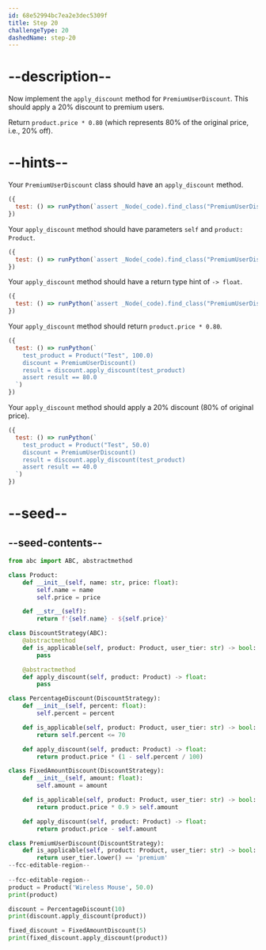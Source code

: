 ```yaml
---
id: 68e52994bc7ea2e3dec5309f
title: Step 20
challengeType: 20
dashedName: step-20
---
```


# --description--

Now implement the `apply_discount` method for `PremiumUserDiscount`. This should apply a 20% discount to premium users.

Return `product.price * 0.80` (which represents 80% of the original price, i.e., 20% off).

# --hints--

Your `PremiumUserDiscount` class should have an `apply_discount` method.

```js
({
  test: () => runPython(`assert _Node(_code).find_class("PremiumUserDiscount").has_function("apply_discount")`)
})
```

Your `apply_discount` method should have parameters `self` and `product: Product`.

```js
({
  test: () => runPython(`assert _Node(_code).find_class("PremiumUserDiscount").find_function("apply_discount").has_args("self, product: Product")`)
})
```

Your `apply_discount` method should have a return type hint of `-> float`.

```js
({
  test: () => runPython(`assert _Node(_code).find_class("PremiumUserDiscount").find_function("apply_discount").has_returns("float")`)
})
```

Your `apply_discount` method should return `product.price * 0.80`.

```js
({
  test: () => runPython(`
    test_product = Product("Test", 100.0)
    discount = PremiumUserDiscount()
    result = discount.apply_discount(test_product)
    assert result == 80.0
  `)
})
```

Your `apply_discount` method should apply a 20% discount (80% of original price).

```js
({
  test: () => runPython(`
    test_product = Product("Test", 50.0)
    discount = PremiumUserDiscount()
    result = discount.apply_discount(test_product)
    assert result == 40.0
  `)
})
```

# --seed--

## --seed-contents--

```py
from abc import ABC, abstractmethod

class Product:
    def __init__(self, name: str, price: float):
        self.name = name
        self.price = price

    def __str__(self):
        return f'{self.name} - ${self.price}'

class DiscountStrategy(ABC):
    @abstractmethod
    def is_applicable(self, product: Product, user_tier: str) -> bool:
        pass

    @abstractmethod
    def apply_discount(self, product: Product) -> float:
        pass

class PercentageDiscount(DiscountStrategy):
    def __init__(self, percent: float):
        self.percent = percent

    def is_applicable(self, product: Product, user_tier: str) -> bool:
        return self.percent <= 70

    def apply_discount(self, product: Product) -> float:
        return product.price * (1 - self.percent / 100)

class FixedAmountDiscount(DiscountStrategy):
    def __init__(self, amount: float):
        self.amount = amount

    def is_applicable(self, product: Product, user_tier: str) -> bool:
        return product.price * 0.9 > self.amount

    def apply_discount(self, product: Product) -> float:
        return product.price - self.amount

class PremiumUserDiscount(DiscountStrategy):
    def is_applicable(self, product: Product, user_tier: str) -> bool:
        return user_tier.lower() == 'premium'
--fcc-editable-region--
    
--fcc-editable-region--
product = Product('Wireless Mouse', 50.0)
print(product)

discount = PercentageDiscount(10)
print(discount.apply_discount(product))

fixed_discount = FixedAmountDiscount(5)
print(fixed_discount.apply_discount(product))
```
